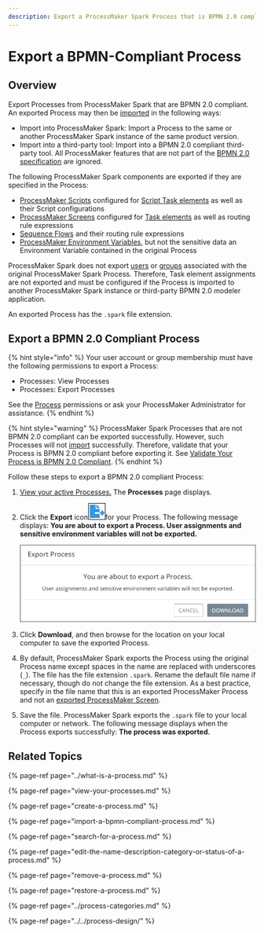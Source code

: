 ```yaml
---
description: Export a ProcessMaker Spark Process that is BPMN 2.0 compliant.
---
```


# Export a BPMN-Compliant Process

## Overview

Export Processes from ProcessMaker Spark that are BPMN 2.0 compliant. An exported Process may then be [imported](import-a-bpmn-compliant-process.md) in the following ways:

* Import into ProcessMaker Spark: Import a Process to the same or another ProcessMaker Spark instance of the same product version.
* Import into a third-party tool: Import into a BPMN 2.0 compliant third-party tool. All ProcessMaker features that are not part of the [BPMN 2.0 specification](https://www.omg.org/spec/BPMN/2.0/About-BPMN/) are ignored.

The following ProcessMaker Spark components are exported if they are specified in the Process:

* [ProcessMaker Scripts](../../scripts/what-is-a-script.md) configured for [Script Task elements](../../process-design/model-your-process/add-and-configure-script-task-elements.md) as well as their Script configurations
* [ProcessMaker Screens](../../design-forms/what-is-a-form.md) configured for [Task elements](../../process-design/model-your-process/add-and-configure-task-elements.md) as well as routing rule expressions
* [Sequence Flows](../../process-design/model-your-process/the-quick-toolbar.md) and their routing rule expressions
* [ProcessMaker Environment Variables](../../environment-variable-management/what-is-an-environment-variable.md), but not the sensitive data an Environment Variable contained in the original Process

ProcessMaker Spark does not export [users](../../../processmaker-administration/add-users/what-is-a-user.md) or [groups](../../../processmaker-administration/assign-groups-to-users/what-is-a-group.md) associated with the original ProcessMaker Spark Process. Therefore, Task element assignments are not exported and must be configured if the Process is imported to another ProcessMaker Spark instance or third-party BPMN 2.0 modeler application.

An exported Process has the `.spark` file extension.

## Export a BPMN 2.0 Compliant Process

{% hint style="info" %}
Your user account or group membership must have the following permissions to export a Process:

* Processes: View Processes
* Processes: Export Processes

See the [Process](../../../processmaker-administration/permission-descriptions-for-users-and-groups.md#processes) permissions or ask your ProcessMaker Administrator for assistance.
{% endhint %}

{% hint style="warning" %}
ProcessMaker Spark Processes that are not BPMN 2.0 compliant can be exported successfully. However, such Processes will not [import](import-a-bpmn-compliant-process.md) successfully. Therefore, validate that your Process is BPMN 2.0 compliant before exporting it. See [Validate Your Process is BPMN 2.0 Compliant](../../process-design/model-your-process/validate-bpmn-2.0-compliance.md).
{% endhint %}

Follow these steps to export a BPMN 2.0 compliant Process:

1. [View your active Processes.](./#view-your-processes) The **Processes** page displays.
2. Click the **Export** icon![](../../../.gitbook/assets/export-process-icon-processes.png)for your Process. The following message displays: **You are about to export a Process. User assignments and sensitive environment variables will not be exported.**  

   ![](../../../.gitbook/assets/export-process-message-processes.png)

3. Click **Download**, and then browse for the location on your local computer to save the exported Process.
4. By default, ProcessMaker Spark exports the Process using the original Process name except spaces in the name are replaced with underscores \(`_`\). The file has the file extension `.spark`. Rename the default file name if necessary, though do not change the file extension. As a best practice, specify in the file name that this is an exported ProcessMaker Process and not an [exported ProcessMaker Screen](../../design-forms/manage-forms/export-a-screen.md#export-a-processmaker-screen).
5. Save the file. ProcessMaker Spark exports the `.spark` file to your local computer or network. The following message displays when the Process exports successfully: **The process was exported.**

## Related Topics

{% page-ref page="../what-is-a-process.md" %}

{% page-ref page="view-your-processes.md" %}

{% page-ref page="create-a-process.md" %}

{% page-ref page="import-a-bpmn-compliant-process.md" %}

{% page-ref page="search-for-a-process.md" %}

{% page-ref page="edit-the-name-description-category-or-status-of-a-process.md" %}

{% page-ref page="remove-a-process.md" %}

{% page-ref page="restore-a-process.md" %}

{% page-ref page="../process-categories.md" %}

{% page-ref page="../../process-design/" %}

